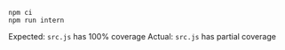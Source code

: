 ```
npm ci
npm run intern
```

Expected: `src.js` has 100% coverage
Actual: `src.js` has partial coverage
